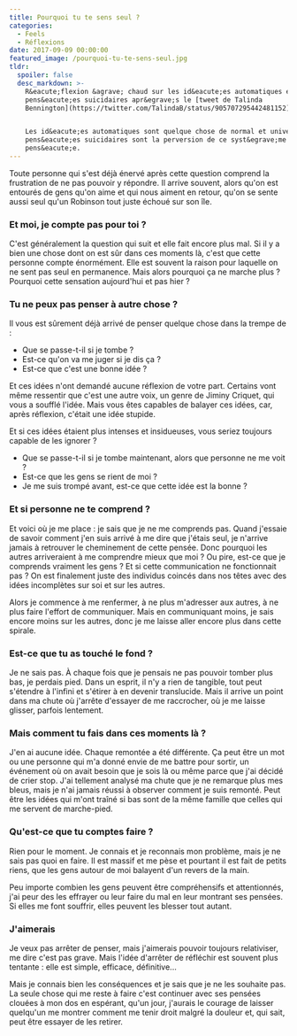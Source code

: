```yaml
---
title: Pourquoi tu te sens seul ?
categories:
  - Feels
  - Réflexions
date: 2017-09-09 00:00:00
featured_image: /pourquoi-tu-te-sens-seul.jpg
tldr:
  spoiler: false
  desc_markdown: >-
    R&eacute;flexion &agrave; chaud sur les id&eacute;es automatiques et les
    pens&eacute;es suicidaires apr&egrave;s le [tweet de Talinda
    Bennington](https://twitter.com/TalindaB/status/905707295442481152).


    Les id&eacute;es automatiques sont quelque chose de normal et universel. Les
    pens&eacute;es suicidaires sont la perversion de ce syst&egrave;me de
    pens&eacute;e.
---
```



Toute personne qui s'est d&eacute;j&agrave; &eacute;nerv&eacute; apr&egrave;s cette question comprend la frustration de ne pas pouvoir y r&eacute;pondre. Il arrive souvent, alors qu'on est entour&eacute;s de gens qu'on aime et qui nous aiment en retour, qu'on se sente aussi seul qu'un Robinson tout juste &eacute;chou&eacute; sur son &icirc;le.

### Et moi, je compte pas pour toi ?

C'est g&eacute;n&eacute;ralement la question qui suit et elle fait encore plus mal. Si il y a bien une chose dont on est s&ucirc;r dans ces moments l&agrave;, c'est que cette personne compte &eacute;norm&eacute;ment. Elle est souvent la raison pour laquelle on ne sent pas seul en permanence. Mais alors pourquoi &ccedil;a ne marche plus ? Pourquoi cette sensation aujourd'hui et pas hier ?&nbsp;

### Tu ne peux pas penser &agrave; autre chose ?

Il vous est s&ucirc;rement d&eacute;j&agrave; arriv&eacute; de penser quelque chose dans la trempe de :

* Que se passe-t-il si je tombe ?
* Est-ce qu'on va me juger si je dis &ccedil;a ?
* Est-ce que c'est une bonne id&eacute;e ?

Et ces id&eacute;es n'ont demand&eacute; aucune r&eacute;flexion de votre part. Certains vont m&ecirc;me ressentir que c'est une autre voix, un genre de Jiminy Criquet, qui vous a souffl&eacute; l'id&eacute;e. Mais vous &ecirc;tes capables de balayer ces id&eacute;es, car, apr&egrave;s r&eacute;flexion, c'&eacute;tait une id&eacute;e stupide.

Et si ces id&eacute;es &eacute;taient plus intenses et insidueuses, vous seriez toujours capable de les ignorer ?

* Que se passe-t-il si je tombe maintenant, alors que personne ne me voit ?
* Est-ce que les gens se rient de moi ?
* Je me suis tromp&eacute; avant, est-ce que cette id&eacute;e est la bonne ?

### Et si personne ne te comprend ?

Et voici o&ugrave; je me place : je sais que je ne me comprends pas. Quand j'essaie de savoir comment j'en suis arriv&eacute; &agrave; me dire que j'&eacute;tais seul, je n'arrive jamais &agrave; retrouver le cheminement de cette pens&eacute;e. Donc pourquoi les autres arriveraient &agrave; me comprendre mieux que moi ? Ou pire, est-ce que je comprends vraiment les gens ? Et si cette communication ne fonctionnait pas ? On est finalement juste des individus coinc&eacute;s dans nos t&ecirc;tes avec des id&eacute;es incompl&egrave;tes sur soi et sur les autres.

Alors je commence &agrave; me renfermer, &agrave; ne plus m'adresser aux autres, &agrave; ne plus faire l'effort de communiquer. Mais en communiquant moins, je sais encore moins sur les autres, donc je me laisse aller encore plus dans cette spirale.

### Est-ce que tu as touch&eacute; le fond ?

Je ne sais pas. &Agrave; chaque fois que je pensais ne pas pouvoir tomber plus bas, je perdais pied. Dans un esprit, il n'y a rien de tangible, tout peut s'&eacute;tendre &agrave; l'infini et s'&eacute;tirer &agrave; en devenir translucide. Mais il arrive un point dans ma chute o&ugrave; j'arr&ecirc;te d'essayer de me raccrocher, o&ugrave; je me laisse glisser, parfois lentement.

### Mais comment tu fais dans ces moments l&agrave; ?

J'en ai aucune id&eacute;e. Chaque remont&eacute;e a &eacute;t&eacute; diff&eacute;rente. &Ccedil;a peut &ecirc;tre un mot ou une personne qui m'a donn&eacute; envie de me battre pour sortir, un &eacute;v&eacute;nement o&ugrave; on avait besoin que je sois l&agrave; ou m&ecirc;me parce que j'ai d&eacute;cid&eacute; de crier stop. J'ai tellement analys&eacute; ma chute que je ne remarque plus mes bleus, mais je n'ai jamais r&eacute;ussi &agrave; observer comment je suis remont&eacute;. Peut &ecirc;tre les id&eacute;es qui m'ont tra&icirc;n&eacute; si bas sont de la m&ecirc;me famille que celles qui me servent de marche-pied.

### Qu'est-ce que tu comptes faire ?

Rien pour le moment. Je connais et je reconnais mon probl&egrave;me, mais je ne sais pas quoi en faire. Il est massif et me p&egrave;se et pourtant il est fait de petits riens, que les gens autour de moi balayent d'un revers de la main.

Peu importe combien les gens peuvent &ecirc;tre compr&eacute;hensifs et attentionn&eacute;s, j'ai peur des les effrayer ou leur faire du mal en leur montrant ses pens&eacute;es. Si elles me font souffrir, elles peuvent les blesser tout autant.

### J'aimerais

Je veux pas arr&ecirc;ter de penser, mais j'aimerais pouvoir toujours relativiser, me dire c'est pas grave. Mais l'id&eacute;e d'arr&ecirc;ter de r&eacute;fl&eacute;chir est souvent plus tentante : elle est simple, efficace, d&eacute;finitive...

Mais je connais bien les cons&eacute;quences et je sais que je ne les souhaite pas. La seule chose qui me reste &agrave; faire c'est continuer avec ses pens&eacute;es clou&eacute;es &agrave; mon dos en esp&eacute;rant, qu'un jour, j'aurais le courage de laisser quelqu'un me montrer comment me tenir droit malgr&eacute; la douleur et, qui sait, peut &ecirc;tre essayer de les retirer.

### &nbsp;